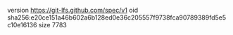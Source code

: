 version https://git-lfs.github.com/spec/v1
oid sha256:e20ce151a46b602a6b128ed0e36c205557f9738fca90789389fd5e5c10e16136
size 7783
